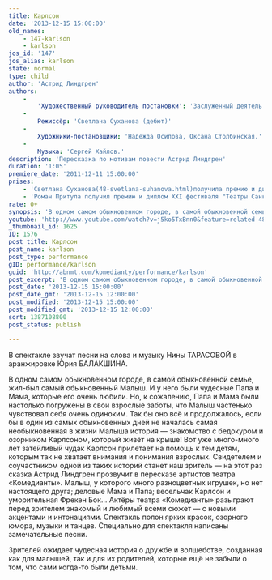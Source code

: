 ```yaml
---
title: Карлсон
date: '2013-12-15 15:00:00'
old_names:
    - 147-karlson
    - karlson
jos_id: '147'
jos_alias: karlson
state: normal
type: child
author: 'Астрид Линдгрен'
authors:
    -
        'Художественный руководитель постановки': 'Заслуженный деятель искусств России Михаил Левшин'
    -
        Режиссёр: 'Светлана Суханова (дебют)'
    -
        Художники-постановщики: 'Надежда Осипова, Оксана Столбинская.'
    -
        Музыка: 'Сергей Хайлов.'
description: 'Пересказка по мотивам повести Астрид Линдгрен'
duration: '1:05'
premiere_date: '2011-12-11 15:00:00'
prises:
    - 'Светлана Суханова(48-svetlana-suhanova.html)получила премию и диплом ХХI фестиваля "Театры Санкт-Петербурга — детям" в номинации "Лучший режиссёрский дебют" за постановку спектакля "КАРЛСОН". (2012)'
    - 'Роман Притула получил премию и диплом ХХI фестиваля "Театры Санкт-Петербурга — детям" в номинации "Лучший дебют" за роль Карлсона. (2012)'
rate: 0+
synopsis: 'В одном самом обыкновенном городе, в самой обыкновенной семье, жил-был самый обыкновенный Малыш. И у него были чудесные Папа и Мама, которые его очень любили. Но, к сожалению, Папа и Мама были настолько погружены в свои взрослые заботы, что Малыш частенько чувствовал себя очень одиноким. Так бы оно всё и продолжалось, если бы в один из самых обыкновенных дней не началась самая необыкновенная в жизни Малыша история — знакомство с бедокуром и озорником Карлсоном, который живёт на крыше!'
youtube: 'http://www.youtube.com/watch?v=j5ko5TxBnn0&feature=related 480 353'
_thumbnail_id: 1625
ID: 1576
post_title: Карлсон
post_name: karlson
post_type: performance
gID: performance/karlson
guid: 'http://abnmt.com/komedianty/performance/karlson'
post_excerpt: 'В одном самом обыкновенном городе, в самой обыкновенной семье, жил-был самый обыкновенный Малыш. И у него были чудесные Папа и Мама, которые его очень любили. Но, к сожалению, Папа и Мама были настолько погружены в свои взрослые заботы, что Малыш частенько чувствовал себя очень одиноким. Так бы оно всё и продолжалось, если бы в один из самых обыкновенных дней не началась самая необыкновенная в жизни Малыша история — знакомство с бедокуром и озорником Карлсоном, который живёт на крыше!'
post_date: '2013-12-15 15:00:00'
post_date_gmt: '2013-12-15 12:00:00'
post_modified: '2013-12-15 15:00:00'
post_modified_gmt: '2013-12-15 12:00:00'
sort: 1387108800
post_status: publish

---
```


В спектакле звучат песни на слова и музыку Нины ТАРАСОВОЙ в аранжировке Юрия БАЛАКШИНА.


В одном самом обыкновенном городе, в самой обыкновенной семье, жил-был самый обыкновенный Малыш. И у него были чудесные Папа и Мама, которые его очень любили. Но, к сожалению, Папа и Мама были настолько погружены в свои взрослые заботы, что Малыш частенько чувствовал себя очень одиноким. Так бы оно всё и продолжалось, если бы в один из самых обыкновенных дней не началась самая необыкновенная в жизни Малыша история — знакомство с бедокуром и озорником Карлсоном, который живёт на крыше! Вот уже много-много лет затейливый чудак Карлсон прилетает на помощь к тем детям, которым так не хватает внимания и понимания взрослых. Свидетелем и соучастником одной из таких историй станет наш зритель — на этот раз сказка Астрид Линдгрен прозвучит в пересказе артистов театра «Комедианты». Малыш, у которого много разноцветных игрушек, но нет настоящего друга; деловые Мама и Папа; весельчак Карлсон и уморительная Фрекен Бок... Актёры театра «Комедианты» разыграют перед зрителем знакомый и любимый всеми сюжет — с новыми акцентами и интонациями. Спектакль полон ярких красок, озорного юмора, музыки и танцев. Специально для спектакля написаны замечательные песни.


Зрителей ожидает чудесная история о дружбе и волшебстве, созданная как для малышей, так и для их родителей, которые ещё не забыли о том, что сами когда-то были детьми.